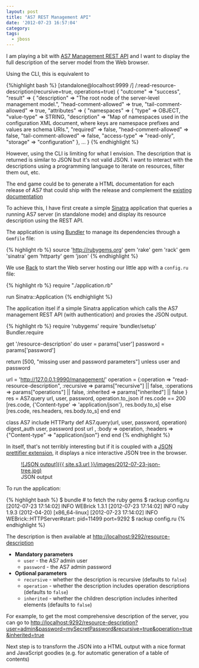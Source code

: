 ```yaml
---
layout: post
title: "AS7 REST Management API"
date: '2012-07-23 16:57:04'
category: 
tags: 
  - jboss
---
```


I am playing a bit with [AS7 Management REST API][as7-rest] and I want to display the full description of the server model from the Web browser.

Using the CLI, this is equivalent to

{%highlight bash %}
[standalone@localhost:9999 /] /:read-resource-description(recursive=true, operations=true)
{
    "outcome" => "success",
    "result" => {
        "description" => "The root node of the server-level management model.",
        "head-comment-allowed" => true,
        "tail-comment-allowed" => true,
        "attributes" => {
            "namespaces" => {
                "type" => OBJECT,
                "value-type" => STRING,
                "description" => "Map of namespaces used in the configuration XML document, where keys are namespace prefixes and values are schema URIs.",
                "required" => false,
                "head-comment-allowed" => false,
                "tail-comment-allowed" => false,
                "access-type" => "read-only",
                "storage" => "configuration"
            },
    ...
}
{% endhighlight %}

However, using the CLI is limiting for what I envision. The description that is returned is similar to JSON but it's not valid JSON.
I want to interact with the descriptions using a programming language to iterate on resources, filter them out, etc.

The end game could be to generate a HTML documentation for each release of  AS7 that could ship with the release and complement the [existing documentation][as7-guide]

To achieve this, I have first create a simple [Sinatra][sinatra] application that queries a running AS7 server (in standalone mode) and display its resource description using the REST API.

The application is using [Bundler][bundler] to manage its dependencies through a `Gemfile` file:

{% highlight rb %}
source 'http://rubygems.org'
gem 'rake'
gem 'rack'
gem 'sinatra'
gem 'httparty'
gem 'json'
{% endhighlight %}

We use [Rack][rack] to start the Web server hosting our little app with a `config.ru` file:

{% highlight rb %}
require "./application.rb"

run Sinatra::Application
{% endhighlight %}

The application itsel if a simple Sinatra application which calls the AS7 management REST API (with authentication) and proxies the JSON output.

{% highlight rb %}
require 'rubygems'
require 'bundler/setup'
Bundler.require

get '/resource-description' do
  user = params['user']
  password = params['password']

  return [500, "missing user and password parameters"] unless user and password

  url = 'http://127.0.0.1:9990/management/'
  operation = {:operation => "read-resource-description",
      :recursive => params["recursive"] || false,
      :operations => params["operations"] || false,
      :inherited => params["inherited"] || false
    }
  res = AS7.query url, user, password, operation.to_json
  if res.code == 200
    [res.code,   {'Content-type' => 'application/json'}, res.body.to_s]
  else
    [res.code, res.headers, res.body.to_s]
  end
end

class AS7
  include HTTParty
  def AS7.query(url, user, password, operation)
    digest_auth user, password
    post url , :body => operation, :headers => {"Content-type" => "application/json"}
  end
end
{% endhighlight %}

In itself, that's not terribly interesting but if it is coupled with a [JSON prettifier extension][json-ext], it displays a nice interactive JSON tree in the browser.

<figure>
  <a href="{{ site.s3.url }}/images/2012-07-23-json-tree.jpg" rel="lightbox" title="JSON output">
  ![JSON output]({{ site.s3.url }}/images/2012-07-23-json-tree.jpg)
  </a>
  <figcaption>JSON output</figcaption>
</figure>

To run the application:

{% highlight bash %}
$ bundle # to fetch the ruby gems
$ rackup config.ru
[2012-07-23 17:14:02] INFO  WEBrick 1.3.1
[2012-07-23 17:14:02] INFO  ruby 1.9.3 (2012-04-20) [x86_64-linux]
[2012-07-23 17:14:02] INFO  WEBrick::HTTPServer#start: pid=11499 port=9292    $ rackup config.ru
{% endhighlight %}

The description is then available at [http://localhost:9292/resource-description](http://localhost:9292/resource-description)

* __Mandatory parameters__
  * `user` - the AS7 admin user
  * `password` - the AS7 admin password
* __Optional parameters__
  * `recursive` - whether the description is recursive (defaults to `false`)
  * `operation` - whether the description includes operation descriptions (defaults to `false`)
  * `inherited` - whether the children description includes inherited elements (defaults to `false`)

For example, to get the most comprehensive description of the server, you can go to [http://localhost:9292/resource-description?user=admin&password=mySecretPassword&recursive=true&operation=true&inherited=true](http://localhost:9292/resource-description?user=admin&password=mySecretPassword&recursive=true&operation=true&inherited=true)

Next step is to transform the JSON into a HTML output with a nice format and JavaScript goodies (e.g. for automatic generation of a table of contents)

[as7-rest]: https://docs.jboss.org/author/display/AS71/The+HTTP+management+API
[as7-guide]: https://docs.jboss.org/author/display/AS71/Management+API+reference
[sinatra]:http://sinatrarb.com/
[bundler]: http://gembundler.com/
[rack]: http://rack.github.com/
[json-ext]: https://chrome.google.com/webstore/detail/kccpfgilgmgbipamhohknpokhibinhhj
